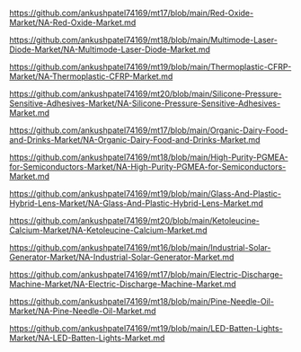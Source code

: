 <p><a href="https://github.com/ankushpatel74169/mt17/blob/main/Red-Oxide-Market/NA-Red-Oxide-Market.md">https://github.com/ankushpatel74169/mt17/blob/main/Red-Oxide-Market/NA-Red-Oxide-Market.md</a></p><p><a href="https://github.com/ankushpatel74169/mt18/blob/main/Multimode-Laser-Diode-Market/NA-Multimode-Laser-Diode-Market.md">https://github.com/ankushpatel74169/mt18/blob/main/Multimode-Laser-Diode-Market/NA-Multimode-Laser-Diode-Market.md</a></p><p><a href="https://github.com/ankushpatel74169/mt19/blob/main/Thermoplastic-CFRP-Market/NA-Thermoplastic-CFRP-Market.md">https://github.com/ankushpatel74169/mt19/blob/main/Thermoplastic-CFRP-Market/NA-Thermoplastic-CFRP-Market.md</a></p><p><a href="https://github.com/ankushpatel74169/mt20/blob/main/Silicone-Pressure-Sensitive-Adhesives-Market/NA-Silicone-Pressure-Sensitive-Adhesives-Market.md">https://github.com/ankushpatel74169/mt20/blob/main/Silicone-Pressure-Sensitive-Adhesives-Market/NA-Silicone-Pressure-Sensitive-Adhesives-Market.md</a></p><p><a href="https://github.com/ankushpatel74169/mt17/blob/main/Organic-Dairy-Food-and-Drinks-Market/NA-Organic-Dairy-Food-and-Drinks-Market.md">https://github.com/ankushpatel74169/mt17/blob/main/Organic-Dairy-Food-and-Drinks-Market/NA-Organic-Dairy-Food-and-Drinks-Market.md</a></p><p><a href="https://github.com/ankushpatel74169/mt18/blob/main/High-Purity-PGMEA-for-Semiconductors-Market/NA-High-Purity-PGMEA-for-Semiconductors-Market.md">https://github.com/ankushpatel74169/mt18/blob/main/High-Purity-PGMEA-for-Semiconductors-Market/NA-High-Purity-PGMEA-for-Semiconductors-Market.md</a></p><p><a href="https://github.com/ankushpatel74169/mt19/blob/main/Glass-And-Plastic-Hybrid-Lens-Market/NA-Glass-And-Plastic-Hybrid-Lens-Market.md">https://github.com/ankushpatel74169/mt19/blob/main/Glass-And-Plastic-Hybrid-Lens-Market/NA-Glass-And-Plastic-Hybrid-Lens-Market.md</a></p><p><a href="https://github.com/ankushpatel74169/mt20/blob/main/Ketoleucine-Calcium-Market/NA-Ketoleucine-Calcium-Market.md">https://github.com/ankushpatel74169/mt20/blob/main/Ketoleucine-Calcium-Market/NA-Ketoleucine-Calcium-Market.md</a></p><p><a href="https://github.com/ankushpatel74169/mt16/blob/main/Industrial-Solar-Generator-Market/NA-Industrial-Solar-Generator-Market.md">https://github.com/ankushpatel74169/mt16/blob/main/Industrial-Solar-Generator-Market/NA-Industrial-Solar-Generator-Market.md</a></p><p><a href="https://github.com/ankushpatel74169/mt17/blob/main/Electric-Discharge-Machine-Market/NA-Electric-Discharge-Machine-Market.md">https://github.com/ankushpatel74169/mt17/blob/main/Electric-Discharge-Machine-Market/NA-Electric-Discharge-Machine-Market.md</a></p><p><a href="https://github.com/ankushpatel74169/mt18/blob/main/Pine-Needle-Oil-Market/NA-Pine-Needle-Oil-Market.md">https://github.com/ankushpatel74169/mt18/blob/main/Pine-Needle-Oil-Market/NA-Pine-Needle-Oil-Market.md</a></p><p><a href="https://github.com/ankushpatel74169/mt19/blob/main/LED-Batten-Lights-Market/NA-LED-Batten-Lights-Market.md">https://github.com/ankushpatel74169/mt19/blob/main/LED-Batten-Lights-Market/NA-LED-Batten-Lights-Market.md</a></p>
